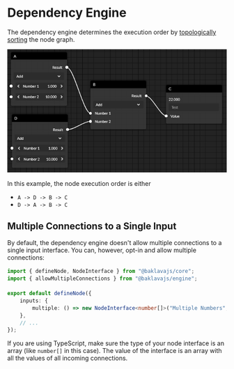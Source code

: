 # Dependency Engine

The dependency engine determines the execution order by [topologically sorting](https://en.wikipedia.org/wiki/Topological_sorting) the node graph.

![Node Execution Order](./node_execution_order.png)

In this example, the node execution order is either

-   `A -> D -> B -> C`
-   `D -> A -> B -> C`

## Multiple Connections to a Single Input

By default, the dependency engine doesn't allow multiple connections to a single input interface.
You can, however, opt-in and allow multiple connections:

```ts
import { defineNode, NodeInterface } from "@baklavajs/core";
import { allowMultipleConnections } from "@baklavajs/engine";

export default defineNode({
    inputs: {
        multiple: () => new NodeInterface<number[]>("Multiple Numbers", []).use(allowMultipleConnections),
    },
    // ...
});
```

If you are using TypeScript, make sure the type of your node interface is an array (like `number[]` in this case).
The value of the interface is an array with all the values of all incoming connections.
